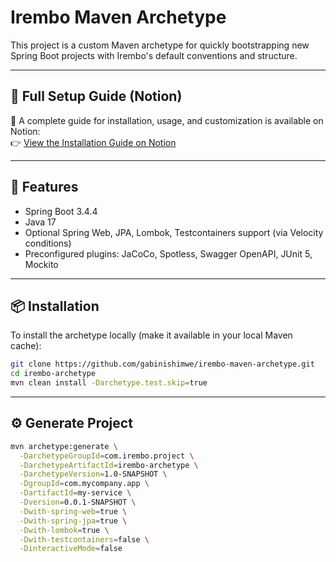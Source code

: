 # Irembo Maven Archetype

This project is a custom Maven archetype for quickly bootstrapping new Spring Boot projects with Irembo's default conventions and structure.

---

## 📘 Full Setup Guide (Notion)

📄 A complete guide for installation, usage, and customization is available on Notion:  
👉 [View the Installation Guide on Notion](https://www.notion.so/irembo/Irembo-Maven-Archetype-1d14e31d0fcf80e98bf0e4c15459f746?pvs=4)

---

## 🚀 Features

- Spring Boot 3.4.4
- Java 17
- Optional Spring Web, JPA, Lombok, Testcontainers support (via Velocity conditions)
- Preconfigured plugins: JaCoCo, Spotless, Swagger OpenAPI, JUnit 5, Mockito

---

## 📦 Installation

To install the archetype locally (make it available in your local Maven cache):

```bash
git clone https://github.com/gabinishimwe/irembo-maven-archetype.git
cd irembo-archetype
mvn clean install -Darchetype.test.skip=true
```
---
## ⚙️ Generate Project
```bash
mvn archetype:generate \
  -DarchetypeGroupId=com.irembo.project \
  -DarchetypeArtifactId=irembo-archetype \
  -DarchetypeVersion=1.0-SNAPSHOT \
  -DgroupId=com.mycompany.app \
  -DartifactId=my-service \
  -Dversion=0.0.1-SNAPSHOT \
  -Dwith-spring-web=true \
  -Dwith-spring-jpa=true \
  -Dwith-lombok=true \
  -Dwith-testcontainers=false \
  -DinteractiveMode=false
